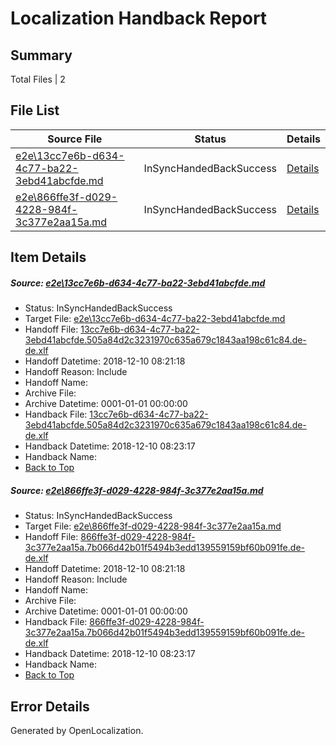 # <a name='report-top'></a> Localization Handback Report

## Summary
 Total Files | 2

## File List
 Source File | Status | Details 
 ----------- | ------ | ------- 
 [e2e\13cc7e6b-d634-4c77-ba22-3ebd41abcfde.md](https://github.com/OpenLocalizationTestOrg/ol-test3/blob/6ebae9720c6c428bbe588c8adf0bd086b5e9ce56/e2e/13cc7e6b-d634-4c77-ba22-3ebd41abcfde.md) | InSyncHandedBackSuccess | [Details](#cd67863b4aefeebc87f9ab4929572fa239b5adc92)
 [e2e\866ffe3f-d029-4228-984f-3c377e2aa15a.md](https://github.com/OpenLocalizationTestOrg/ol-test3/blob/6ebae9720c6c428bbe588c8adf0bd086b5e9ce56/e2e/866ffe3f-d029-4228-984f-3c377e2aa15a.md) | InSyncHandedBackSuccess | [Details](#b4ed545f458e7f1dc6cf929eb18388c549bba5e35)

## Item Details
##### <a name='cd67863b4aefeebc87f9ab4929572fa239b5adc92'></a> Source: [e2e\13cc7e6b-d634-4c77-ba22-3ebd41abcfde.md](https://github.com/OpenLocalizationTestOrg/ol-test3/blob/6ebae9720c6c428bbe588c8adf0bd086b5e9ce56/e2e/13cc7e6b-d634-4c77-ba22-3ebd41abcfde.md)
* Status: InSyncHandedBackSuccess
* Target File: [e2e\13cc7e6b-d634-4c77-ba22-3ebd41abcfde.md](https://github.com/OpenLocalizationTestOrg/ol-test3-dede/blob/159fd90764425f9ca3e969bb9797d7037060ef19/e2e/13cc7e6b-d634-4c77-ba22-3ebd41abcfde.md)
* Handoff File: [13cc7e6b-d634-4c77-ba22-3ebd41abcfde.505a84d2c3231970c635a679c1843aa198c61c84.de-de.xlf](https://github.com/OpenLocalizationTestOrg/ol-test3-handoff/blob/36582da1125087274c0670267dc6595bdbd0445f/ol-handoff/OpenLocalizationTestOrg/ol-test3-dede/ci/ht/13cc7e6b-d634-4c77-ba22-3ebd41abcfde.505a84d2c3231970c635a679c1843aa198c61c84.de-de.xlf)
* Handoff Datetime: 2018-12-10 08:21:18
* Handoff Reason: Include
* Handoff Name: 
* Archive File: 
* Archive Datetime: 0001-01-01 00:00:00
* Handback File: [13cc7e6b-d634-4c77-ba22-3ebd41abcfde.505a84d2c3231970c635a679c1843aa198c61c84.de-de.xlf](https://github.com/OpenLocalizationTestOrg/ol-test3-handback/blob/c430d0953985ec5b22ff95675088e10d401f2f39/ol-handback/OpenLocalizationTestOrg/ol-test3-dede/ci/ht/13cc7e6b-d634-4c77-ba22-3ebd41abcfde.505a84d2c3231970c635a679c1843aa198c61c84.de-de.xlf)
* Handback Datetime: 2018-12-10 08:23:17
* Handback Name: 
* [Back to Top](#report-top)

##### <a name='b4ed545f458e7f1dc6cf929eb18388c549bba5e35'></a> Source: [e2e\866ffe3f-d029-4228-984f-3c377e2aa15a.md](https://github.com/OpenLocalizationTestOrg/ol-test3/blob/6ebae9720c6c428bbe588c8adf0bd086b5e9ce56/e2e/866ffe3f-d029-4228-984f-3c377e2aa15a.md)
* Status: InSyncHandedBackSuccess
* Target File: [e2e\866ffe3f-d029-4228-984f-3c377e2aa15a.md](https://github.com/OpenLocalizationTestOrg/ol-test3-dede/blob/159fd90764425f9ca3e969bb9797d7037060ef19/e2e/866ffe3f-d029-4228-984f-3c377e2aa15a.md)
* Handoff File: [866ffe3f-d029-4228-984f-3c377e2aa15a.7b066d42b01f5494b3edd139559159bf60b091fe.de-de.xlf](https://github.com/OpenLocalizationTestOrg/ol-test3-handoff/blob/36582da1125087274c0670267dc6595bdbd0445f/ol-handoff/OpenLocalizationTestOrg/ol-test3-dede/ci/ht/866ffe3f-d029-4228-984f-3c377e2aa15a.7b066d42b01f5494b3edd139559159bf60b091fe.de-de.xlf)
* Handoff Datetime: 2018-12-10 08:21:18
* Handoff Reason: Include
* Handoff Name: 
* Archive File: 
* Archive Datetime: 0001-01-01 00:00:00
* Handback File: [866ffe3f-d029-4228-984f-3c377e2aa15a.7b066d42b01f5494b3edd139559159bf60b091fe.de-de.xlf](https://github.com/OpenLocalizationTestOrg/ol-test3-handback/blob/c430d0953985ec5b22ff95675088e10d401f2f39/ol-handback/OpenLocalizationTestOrg/ol-test3-dede/ci/ht/866ffe3f-d029-4228-984f-3c377e2aa15a.7b066d42b01f5494b3edd139559159bf60b091fe.de-de.xlf)
* Handback Datetime: 2018-12-10 08:23:17
* Handback Name: 
* [Back to Top](#report-top)


## Error Details

Generated by OpenLocalization.
